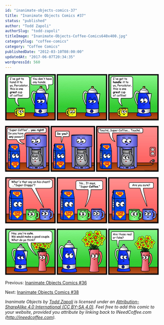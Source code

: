 ```yaml
---
id: "inanimate-objects-comics-37"
title: "Inanimate Objects Comics #37"
status: "published"
author: "Todd Zapoli"
authorSlug: "todd-zapoli"
titleImage: "Inanimate-Objects-Coffee-Comics640x400.jpg"
categorySlug: "coffee-comics"
category: "Coffee Comics"
publishedDate: "2012-03-10T08:00:00"
updatedAt: "2017-06-07T20:34:35"
wordpressId: 560
---
```


![hand-handle](comic-04-hand-handle.jpg)

![supercoffee](comic-01-supercoffee1.jpg)

![supercrappy](comic-02-supercrappy.jpg)

![real or fake](comic-03-real-or-fake.jpg)

Previous: [Inanimate Objects Comics #36](http://ineedcoffee.com/inanimate-objects-comics-36/)

Next: [Inanimate Objects Comics #38](http://ineedcoffee.com/inanimate-objects-comics-38/)

*Inanimate Objects by [Todd Zapoli](http://ineedcoffee.com/) is licensed under an [Attribution-ShareAlike 4.0 International (CC BY-SA 4.0)](https://creativecommons.org/licenses/by-sa/4.0/). Feel free to add this comic to your website, provided you attribute by linking back to INeedCoffee.com (http://ineedcoffee.com).*